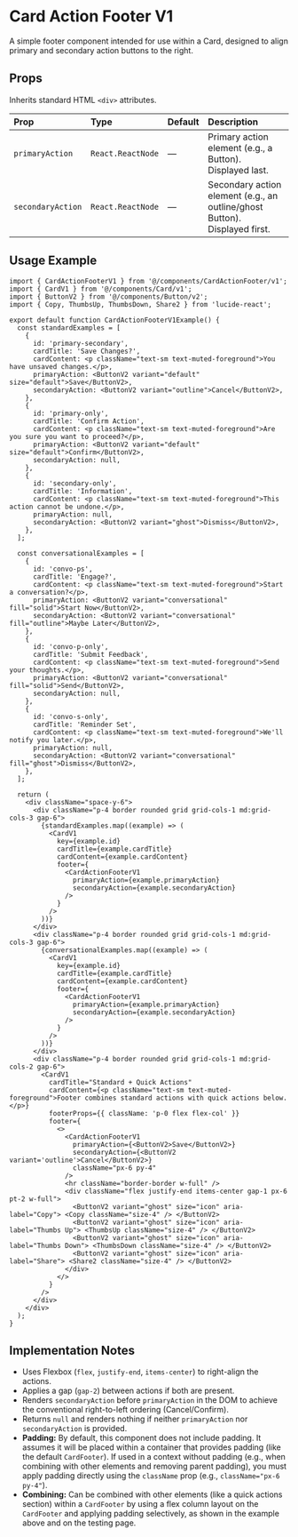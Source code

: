 # Card Action Footer V1

A simple footer component intended for use within a Card, designed to align primary and secondary action buttons to the right.

## Props

Inherits standard HTML `<div>` attributes.

| Prop             | Type            | Default | Description                                               |
| :--------------- | :-------------- | :------ | :-------------------------------------------------------- |
| `primaryAction`  | `React.ReactNode` | —       | Primary action element (e.g., a Button). Displayed last. |
| `secondaryAction`| `React.ReactNode` | —       | Secondary action element (e.g., an outline/ghost Button). Displayed first. |

## Usage Example

```tsx
import { CardActionFooterV1 } from '@/components/CardActionFooter/v1';
import { CardV1 } from '@/components/Card/v1';
import { ButtonV2 } from '@/components/Button/v2';
import { Copy, ThumbsUp, ThumbsDown, Share2 } from 'lucide-react';

export default function CardActionFooterV1Example() {
  const standardExamples = [
    {
      id: 'primary-secondary',
      cardTitle: 'Save Changes?',
      cardContent: <p className="text-sm text-muted-foreground">You have unsaved changes.</p>,
      primaryAction: <ButtonV2 variant="default" size="default">Save</ButtonV2>,
      secondaryAction: <ButtonV2 variant="outline">Cancel</ButtonV2>,
    },
    {
      id: 'primary-only',
      cardTitle: 'Confirm Action',
      cardContent: <p className="text-sm text-muted-foreground">Are you sure you want to proceed?</p>,
      primaryAction: <ButtonV2 variant="default" size="default">Confirm</ButtonV2>,
      secondaryAction: null,
    },
    {
      id: 'secondary-only',
      cardTitle: 'Information',
      cardContent: <p className="text-sm text-muted-foreground">This action cannot be undone.</p>,
      primaryAction: null,
      secondaryAction: <ButtonV2 variant="ghost">Dismiss</ButtonV2>,
    },
  ];

  const conversationalExamples = [
    {
      id: 'convo-ps',
      cardTitle: 'Engage?',
      cardContent: <p className="text-sm text-muted-foreground">Start a conversation?</p>,
      primaryAction: <ButtonV2 variant="conversational" fill="solid">Start Now</ButtonV2>,
      secondaryAction: <ButtonV2 variant="conversational" fill="outline">Maybe Later</ButtonV2>,
    },
    {
      id: 'convo-p-only',
      cardTitle: 'Submit Feedback',
      cardContent: <p className="text-sm text-muted-foreground">Send your thoughts.</p>,
      primaryAction: <ButtonV2 variant="conversational" fill="solid">Send</ButtonV2>,
      secondaryAction: null,
    },
    {
      id: 'convo-s-only',
      cardTitle: 'Reminder Set',
      cardContent: <p className="text-sm text-muted-foreground">We'll notify you later.</p>,
      primaryAction: null,
      secondaryAction: <ButtonV2 variant="conversational" fill="ghost">Dismiss</ButtonV2>,
    },
  ];

  return (
    <div className="space-y-6">
      <div className="p-4 border rounded grid grid-cols-1 md:grid-cols-3 gap-6">
        {standardExamples.map((example) => (
          <CardV1 
            key={example.id}
            cardTitle={example.cardTitle}
            cardContent={example.cardContent}
            footer={ 
              <CardActionFooterV1 
                primaryAction={example.primaryAction} 
                secondaryAction={example.secondaryAction}
              />
            }
          />
        ))}
      </div>
      <div className="p-4 border rounded grid grid-cols-1 md:grid-cols-3 gap-6">
        {conversationalExamples.map((example) => (
          <CardV1 
            key={example.id}
            cardTitle={example.cardTitle}
            cardContent={example.cardContent}
            footer={ 
              <CardActionFooterV1 
                primaryAction={example.primaryAction} 
                secondaryAction={example.secondaryAction}
              />
            }
          />
        ))}
      </div>
      <div className="p-4 border rounded grid grid-cols-1 md:grid-cols-2 gap-6">
        <CardV1 
          cardTitle="Standard + Quick Actions" 
          cardContent={<p className="text-sm text-muted-foreground">Footer combines standard actions with quick actions below.</p>}
          footerProps={{ className: 'p-0 flex flex-col' }}
          footer={ 
            <>
              <CardActionFooterV1 
                primaryAction={<ButtonV2>Save</ButtonV2>} 
                secondaryAction={<ButtonV2 variant='outline'>Cancel</ButtonV2>}
                className="px-6 py-4"
              />
              <hr className="border-border w-full" /> 
              <div className="flex justify-end items-center gap-1 px-6 pt-2 w-full"> 
                <ButtonV2 variant="ghost" size="icon" aria-label="Copy"> <Copy className="size-4" /> </ButtonV2>
                <ButtonV2 variant="ghost" size="icon" aria-label="Thumbs Up"> <ThumbsUp className="size-4" /> </ButtonV2>
                <ButtonV2 variant="ghost" size="icon" aria-label="Thumbs Down"> <ThumbsDown className="size-4" /> </ButtonV2>
                <ButtonV2 variant="ghost" size="icon" aria-label="Share"> <Share2 className="size-4" /> </ButtonV2>
              </div>
            </>
          }
        />
      </div>
    </div>
  );
}
```

## Implementation Notes
- Uses Flexbox (`flex`, `justify-end`, `items-center`) to right-align the actions.
- Applies a gap (`gap-2`) between actions if both are present.
- Renders `secondaryAction` before `primaryAction` in the DOM to achieve the conventional right-to-left ordering (Cancel/Confirm).
- Returns `null` and renders nothing if neither `primaryAction` nor `secondaryAction` is provided. 
- **Padding:** By default, this component does not include padding. It assumes it will be placed within a container that provides padding (like the default `CardFooter`). If used in a context without padding (e.g., when combining with other elements and removing parent padding), you must apply padding directly using the `className` prop (e.g., `className="px-6 py-4"`).
- **Combining:** Can be combined with other elements (like a quick actions section) within a `CardFooter` by using a flex column layout on the `CardFooter` and applying padding selectively, as shown in the example above and on the testing page. 